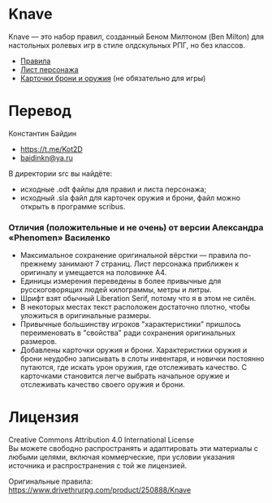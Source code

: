 # Knave
Knave — это набор правил, созданный Беном Милтоном (Ben Milton) для настольных ролевых игр в стиле олдскульных РПГ, 
но без классов.  
- [Правила](https://github.com/2DKot/knave-rus/raw/master/Knave%20rus.pdf)
- [Лист персонажа](https://github.com/2DKot/knave-rus/raw/master/%D0%9B%D0%B8%D1%81%D1%82%20%D0%BF%D0%B5%D1%80%D1%81%D0%BE%D0%BD%D0%B0%D0%B6%D0%B0.pdf)
- [Карточки брони и оружия](https://github.com/2DKot/knave-rus/raw/master/item_cards.pdf) (не обязательно для игры)

# Перевод
Константин Байдин
- https://t.me/Kot2D
- baidinkn@ya.ru

В директории src вы найдёте:
- исходные .odt файлы для правил и листа персонажа;
- исходный .sla файл для карточек оружия и брони, файл можно открыть в программе scribus.

### Отличия (положительные и не очень) от версии Александра «Phenomen» Василенко
- Максимальное сохранение оригинальной вёрстки — правила по-прежнему занимают 7 страниц. Лист персонажа приближен к оригиналу и умещается на половинке А4.
- Единицы измерения переведены в более привычные для русскоговорящих людей килограммы, метры и литры.
- Шрифт взят обычный Liberation Serif, потому что я в этом не силён.
- В некоторых местах текст расположен достаточно плотно, чтобы уложиться в оригинальные размеры.
- Привычные большинству игроков "характеристики" пришлось переименовать в "свойства" ради сохранения оригинальных размеров.
- Добавлены карточки оружия и брони. Характеристики оружия и брони неудобно записывать в слоты инвентаря, и новички постоянно путаются, где искать урон оружия, где отслеживать качество. С карточками становится легче выбрать начальное оружие и  отслеживать качество своего оружия и брони.

# Лицензия
Creative Commons Attribution 4.0 International License  
Вы можете свободно распространять и адаптировать эти материалы с любыми целями, включая коммерческие, при условии указания источника и распространения с той же лицензией.

Оригинальные правила: https://www.drivethrurpg.com/product/250888/Knave
